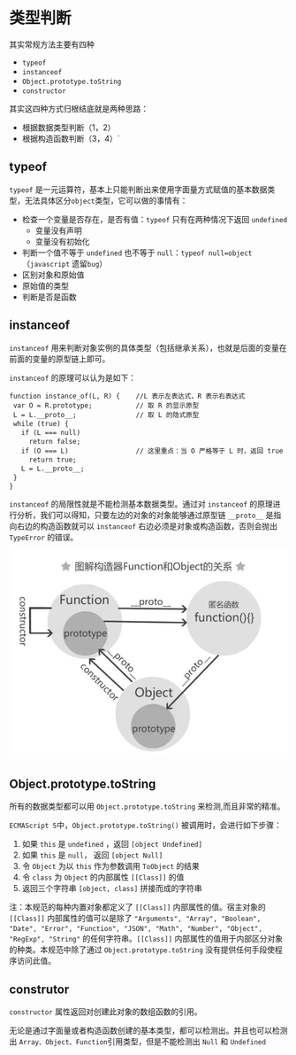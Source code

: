 # 类型判断

其实常规方法主要有四种

- `typeof`
- `instanceof`
- `Object.prototype.toString`
- `constructor`

其实这四种方式归根结底就是两种思路：

- 根据数据类型判断（1，2）
- 根据构造函数判断（3，4）`

## typeof

`typeof` 是一元运算符，基本上只能判断出来使用字面量方式赋值的基本数据类型，无法具体区分`object`类型，它可以做的事情有：
- 检查一个变量是否存在，是否有值：`typeof` 只有在两种情况下返回 `undefined`
    - 变量没有声明
    - 变量没有初始化
- 判断一个值不等于 `undefined` 也不等于 `null`：`typeof null=object`（`javascript` 遗留`bug`）
- 区别对象和原始值
- 原始值的类型
- 判断是否是函数

## instanceof

`instanceof` 用来判断对象实例的具体类型（包括继承关系），也就是后面的变量在前面的变量的原型链上即可。

`instanceof` 的原理可以认为是如下：
```
function instance_of(L, R) {    //L 表示左表达式，R 表示右表达式
 var O = R.prototype;           // 取 R 的显示原型
 L = L.__proto__;               // 取 L 的隐式原型
 while (true) { 
   if (L === null) 
     return false; 
   if (O === L)                 // 这里重点：当 O 严格等于 L 时，返回 true 
     return true; 
   L = L.__proto__; 
 } 
}
```

`instanceof` 的局限性就是不能检测基本数据类型。通过对 `instanceof` 的原理进行分析，我们可以得知，只要左边的对象的对象能够通过原型链 `__proto__` 是指向右边的构造函数就可以
`instanceof` 右边必须是对象或构造函数，否则会抛出 `TypeError` 的错误。


![关系图](./img/instanceof.jpg)

## Object.prototype.toString

所有的数据类型都可以用 `Object.prototype.toString` 来检测,而且非常的精准。

`ECMAScript 5`中，`Object.prototype.toString()` 被调用时，会进行如下步骤：

1. 如果 `this` 是 `undefined` ，返回 `[object Undefined]` 
2. 如果 `this` 是 `null`， 返回 `[object Null]`
3. 令 `Object` 为以 `this` 作为参数调用 `ToObject` 的结果
4. 令 `class` 为 `Object` 的内部属性 `[[Class]]` 的值
5. 返回三个字符串 `[object, class]` 拼接而成的字符串

注：本规范的每种内置对象都定义了 `[[Class]]` 内部属性的值。宿主对象的 `[[Class]]` 内部属性的值可以是除了 `"Arguments", "Array", "Boolean", "Date", "Error", "Function", "JSON", "Math", "Number", "Object", "RegExp", "String"` 的任何字符串。`[[Class]]` 内部属性的值用于内部区分对象的种类。本规范中除了通过 `Object.prototype.toString` 没有提供任何手段使程序访问此值。

## construtor

`constructor` 属性返回对创建此对象的数组函数的引用。

无论是通过字面量或者构造函数创建的基本类型，都可以检测出。并且也可以检测出 `Array、Object、Function`引用类型，但是不能检测出 `Null` 和 `Undefined`






